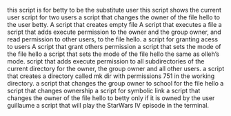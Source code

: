  this script is for betty to be the substitute user
this script shows the current user
script for two users
a  script that changes the owner of the file hello to the user betty.
A script that creates empty file
A script that executes a file
a script that adds execute permission to the owner and the group owner, and read permission to other users, to the file hello.
a script for granting acess to users
A script that grant others permission
a script that sets the mode of the file hello
a script that sets the mode of the file hello the same as olleh’s mode.
 script that adds execute permission to all subdirectories of the current directory for the owner, the group owner and all other users.
a script that creates a directory called mk dir with permissions 751 in the working directory.
 a script that changes the group owner to school for the file hello
a script that changes ownership
a script for symbolic link
a script that changes the owner of the file hello to betty only if it is owned by the user guillaume
a script that will play the StarWars IV episode in the terminal.
